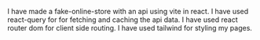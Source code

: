 I have made a fake-online-store with an api using vite in react.
I have used react-query for for fetching and caching the api data.
I have used react router dom for client side routing.
I have used tailwind for styling my pages.
